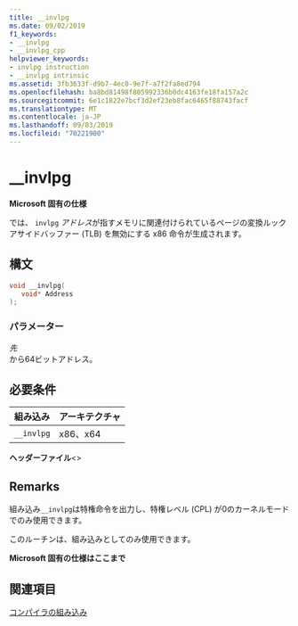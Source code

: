 ```yaml
---
title: __invlpg
ms.date: 09/02/2019
f1_keywords:
- __invlpg
- __invlpg_cpp
helpviewer_keywords:
- invlpg instruction
- __invlpg intrinsic
ms.assetid: 3fb3633f-d9b7-4ec0-9e7f-a7f2fa8ed794
ms.openlocfilehash: ba8bd81498f805992336b0dc4163fe18fa157a2c
ms.sourcegitcommit: 6e1c1822e7bcf3d2ef23eb8fac6465f88743facf
ms.translationtype: MT
ms.contentlocale: ja-JP
ms.lasthandoff: 09/03/2019
ms.locfileid: "70221900"
---
```

# <a name="__invlpg"></a>__invlpg

**Microsoft 固有の仕様**

では、 `invlpg` *アドレス*が指すメモリに関連付けられているページの変換ルックアサイドバッファー (TLB) を無効にする x86 命令が生成されます。

## <a name="syntax"></a>構文

```C
void __invlpg(
   void* Address
);
```

### <a name="parameters"></a>パラメーター

*先*\
から64ビットアドレス。

## <a name="requirements"></a>必要条件

|組み込み|アーキテクチャ|
|---------------|------------------|
|`__invlpg`|x86、x64|

**ヘッダーファイル**\<>

## <a name="remarks"></a>Remarks

組み込み`__invlpg`は特権命令を出力し、特権レベル (CPL) が0のカーネルモードでのみ使用できます。

このルーチンは、組み込みとしてのみ使用できます。

**Microsoft 固有の仕様はここまで**

## <a name="see-also"></a>関連項目

[コンパイラの組み込み](../intrinsics/compiler-intrinsics.md)
